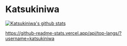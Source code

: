 # Katsukiniwa

[![Katsukiniwa's github stats](https://github-readme-stats.vercel.app/api?username=katsukiniwa)](https://github.com/anuraghazra/github-readme-stats)

https://github-readme-stats.vercel.app/api/top-langs/?username=katsukiniwa
